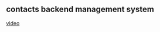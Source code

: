 ## contacts backend management system
[video](https://www.youtube.com/watch?v=H9M02of22z4&list=PLBoNdXFJV-Vzypi2ehf-0ddZoEm5DNgiv)
